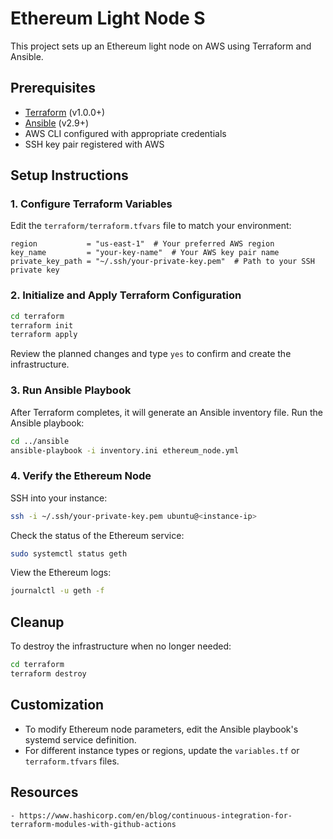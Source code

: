 # Ethereum Light Node S

This project sets up an Ethereum light node on AWS using Terraform and Ansible.

## Prerequisites

- [Terraform](https://www.terraform.io/downloads.html) (v1.0.0+)
- [Ansible](https://docs.ansible.com/ansible/latest/installation_guide/intro_installation.html) (v2.9+)
- AWS CLI configured with appropriate credentials
- SSH key pair registered with AWS

## Setup Instructions

### 1. Configure Terraform Variables

Edit the `terraform/terraform.tfvars` file to match your environment:

```hcl
region           = "us-east-1"  # Your preferred AWS region
key_name         = "your-key-name"  # Your AWS key pair name
private_key_path = "~/.ssh/your-private-key.pem"  # Path to your SSH private key
```

### 2. Initialize and Apply Terraform Configuration

```bash
cd terraform
terraform init
terraform apply
```

Review the planned changes and type `yes` to confirm and create the infrastructure.

### 3. Run Ansible Playbook

After Terraform completes, it will generate an Ansible inventory file. Run the Ansible playbook:

```bash
cd ../ansible
ansible-playbook -i inventory.ini ethereum_node.yml
```

### 4. Verify the Ethereum Node

SSH into your instance:

```bash
ssh -i ~/.ssh/your-private-key.pem ubuntu@<instance-ip>
```

Check the status of the Ethereum service:

```bash
sudo systemctl status geth
```

View the Ethereum logs:

```bash
journalctl -u geth -f
```

## Cleanup

To destroy the infrastructure when no longer needed:

```bash
cd terraform
terraform destroy
```

## Customization

- To modify Ethereum node parameters, edit the Ansible playbook's systemd service definition.
- For different instance types or regions, update the `variables.tf` or `terraform.tfvars` files.

## Resources

    - https://www.hashicorp.com/en/blog/continuous-integration-for-terraform-modules-with-github-actions